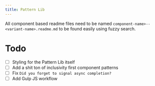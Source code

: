 ```yaml
---
title: Pattern Lib
---
```


All component based readme files need to be named `component-name>--<variant-name>.readme.md` to be found easily using fuzzy search.

# Todo
- [ ] Styling for the Pattern Lib itself
- [ ] Add a shit ton of inclusivity first component patterns
- [ ] Fix `Did you forget to signal async completion?`
- [ ] Add Gulp JS workflow